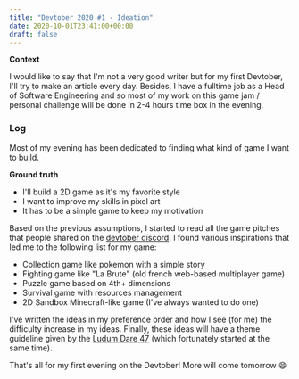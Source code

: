 ```yaml
---
title: "Devtober 2020 #1 - Ideation"
date: 2020-10-01T23:41:00+00:00
draft: false
---
```


**Context**

I would like to say that I'm not a very good writer but for my first Devtober, I'll try to make an article every day. Besides, I have a fulltime job as a Head of Software Engineering and so most of my work on this game jam / personal challenge will be done in 2-4 hours time box in the evening.

### Log

Most of my evening has been dedicated to finding what kind of game I want to build.

**Ground truth**

- I'll build a 2D game as it's my favorite style
- I want to improve my skills in pixel art
- It has to be a simple game to keep my motivation

Based on the previous assumptions, I started to read all the game pitches that people shared on the [devtober discord](https://discord.gg/nTTsbG). I found various inspirations that led me to the following list for my game:

- Collection game like pokemon with a simple story
- Fighting game like "La Brute" (old french web-based multiplayer game)
- Puzzle game based on 4th+ dimensions
- Survival game with resources management
- 2D Sandbox Minecraft-like game (I've always wanted to do one)

I've written the ideas in my preference order and how I see (for me) the difficulty increase in my ideas. Finally, these ideas will have a theme guideline given by the [Ludum Dare 47](https://ldjam.com/events/ludum-dare/47/) (which fortunately started at the same time).

That's all for my first evening on the Devtober! More will come tomorrow :smile:
